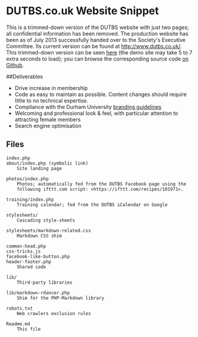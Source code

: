 # DUTBS.co.uk Website Snippet

This is a trimmed-down version of the DUTBS website with just two pages; all
confidential information has been removed.  The production website has been as
of July 2013 successfully handed over to the Society's Executive Committee.
Its current version can be found at <http://www.dutbs.co.uk/>.  This
trimmed-down version can be seen [here][1] (the demo site may take 5 to 7 extra
seconds to load); you can browse the corresponding source code [on Github][2].
  
 [1]: <http://dutbs-website-demo.herokuapp.com/>
 [2]: <https://github.com/rdancer/dutbs-website-demo>

##Deliverables

* Drive increase in membership
* Code as easy to maintain as possible. Content changes should require little
  to no technical expertise.
* Compliance with the Durham University [branding guidelines][duBranding]
* Welcoming and professional look & feel, with particular attention to
  attracting female members
* Search engine optimisation

 [duBranding]: http://www.dur.ac.uk/communications.office/marketing/branding/

## Files

    index.php
    about/index.php (symbolic link)
	    Site landing page

    photos/index.php
	    Photos; automatically fed from the DUTBS Facebook page using the
	    following ifttt.com script: <https://ifttt.com/recipes/101971>.

    training/index.php
	    Training calendar; fed from the DUTBS iCalendar on Google

    stylesheets/
	    Cascading style-sheets

    stylesheets/markdown-related.css
	    Markdown CSS shim

    common-head.php
    css-tricks.js
    facebook-like-button.php
    header-footer.php
	    Shared code

    lib/
	    Third-party libraries

    lib/markdown-rdancer.php
	    Shim for the PHP-Markdown library

    robots.txt
	    Web crawlers exclusion rules

    Readme.md
	    This file
